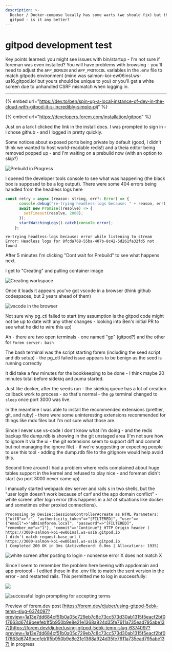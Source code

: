 ```yaml
---
description: >-
  Docker / Docker-compose locally has some warts (we should fix) but there's
  gitpod - is it any better?
---
```


# gitpod development test

Key points learned: you might see issues with bin/startup - I'm not sure if foreman was even installed? You will have problems with browsing - you'll need to adjust the `APP_DOMAIN` and `APP_PROTOCOL` variables in the .env file to match gitpods environment \(mine was salmon-koi-ew06insl.ws-us16.gitpod.io/ but yours should be unique to you\) or you'll get a white screen due to unhandled CSRF mismatch when logging in.

----------------------------------------





{% embed url="https://dev.to/ben/spin-up-a-local-instance-of-dev-in-the-cloud-with-gitpod-it-s-incredibly-simple-pij" %}

{% embed url="https://developers.forem.com/installation/gitpod" %}

Just on a lark I clicked the link in the install docs. I was prompted to sign in - I chose github - and I logged in pretty quickly.

Some notices about exposed ports being private by default \(good, I didn't think we wanted to host world-readable redis!\) and a theia editor being removed popped up - and I'm waiting on a prebuild now \(with an option to skip?\)



![Prebuild in Progress](.gitbook/assets/screenshot-from-2021-08-24-14-38-37.png)

I opened the developer tools console to see what was happening \(the black box is supposed to be a log output\). There were some 404 errors being handled from the headless logs here 

```javascript
const retry = async (reason: string, err?: Error) => {
      console.debug("re-trying headless-logs because: " + reason, err);
      await new Promise((resolve) => {
        setTimeout(resolve, 2000);
      });
      startWatchingLogs().catch(console.error);
    };
```

```text
re-trying headless-logs because: error while listening to stream Error: Headless logs for 8fcda768-55ba-407b-8c42-5d261fa32fd5 not found
```

After 5 minutes I'm clicking "Dont wait for Prebuild" to see what happens next.

I get to "Creating" and pulling container image

![Creating workspace](.gitbook/assets/screenshot-from-2021-08-24-14-45-13.png)

Once it loads it appears you've got vscode in a browser \(think github codespaces, but 2 years ahead of them\) 

![vscode in the browser](.gitbook/assets/screenshot-from-2021-08-24-14-47-59.png)

Not sure why pg\_ctl failed to start \(my assumption is the gitpod code might not be up to date with any other changes - looking into Ben's initial PR to see what he did to wire this up\)



Ah - there are two open terminals - one named "gp" \(gitpod?\) and the other for `Forem server: bash` 

  The bash terminal was the script starting forem \(including the seed script and db setup\) - the pg\_ctl failed issue appears to be benign as the seed is running correctly

It did take a few minutes for the bookkeeping to be done - I think maybe 20 minutes total before sidekiq and puma started.

Just like docker, after the seeds run - the sidekiq queue has a lot of creation callback work to process - so that's normal - the `gp` terminal changed to `sleep` once port 3000 was live.

In the meantime I was able to install the recommended extensions \(prettier, git, and ruby\) - there were some uninteresting extensions recommended for things like mdx files but I'm not sure what those are.



Since I never use vs-code I don't know what I'm doing - and the redis backup file dump.rdb is showing in the git unstaged area \(I'm not sure how to ignore it via the ui - the git extensions seem to support diff and commit but not managing the ignore file\) - if we're suggesting or expecting people to use this tool - adding the dump.rdb file to the gitignore would help avoid this.



Second time around I had a problem where redis complained about huge tables support in the kernel and refused to play nice - and foreman didn't start \(so port 3000 never came up\)

I manually started webpack dev server and rails s in two shells, but the "user login doesn't work because of csrf and the app domain conflict" - white screen after login error \(this happens in a _lot_ of situations like docker and sometimes other proxied connections\). 

```text
Processing by Devise::SessionsController#create as HTML Parameters: {"utf8"=>"✓", "authenticity_token"=>"[FILTERED]", "user"=>{"email"=>"admin@forem.local", "password"=>"[FILTERED]", "remember_me"=>"1"}, "commit"=>"Continue"} HTTP Origin header (
https://3000-salmon-koi-ew06insl.ws-us16.gitpod.io
) didn't match request.base_url (
https://3000-salmon-koi-ew06insl.ws-us16.gitpod.io
) Completed 200 OK in 3ms (ActiveRecord: 0.0ms | Allocations: 1935)
```

![white screen after posting to login - nonsense error X does not match X](.gitbook/assets/screenshot-from-2021-08-24-16-23-41.png)

Since I seem to remember the problem here beeing with appdomain and app protocol - I edited those in the .env file to match the sent version in the error - and restarted rails. This permitted me to log in successfully:

![](.gitbook/assets/screenshot-from-2021-08-24-16-33-59.png)

![successful login prompting for accepting terms](.gitbook/assets/screenshot-from-2021-08-24-16-33-49.png)



Preview of forem.dev post [https://forem.dev/djuber/using-gitpod-5ebk-temp-slug-6374097?preview=1a13e7dd684cf51b0a05c729eb7c8c73cc573d30ab1315f5eacf2bf017663d6749beefeb1f5b950b9e8e21e1368a924d35fe7611a735ead795abe137](https://forem.dev/djuber/using-gitpod-5ebk-temp-slug-6374097?preview=1a13e7dd684cf51b0a05c729eb7c8c73cc573d30ab1315f5eacf2bf017663d6749beefeb1f5b950b9e8e21e1368a924d35fe7611a735ead795abe137) in progress

